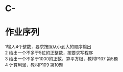 # C-
# 作业序列  
1输入4个整数，要求按照从小到大的顺序输出  
2 给出一个不多于5位的正整数，按要求写程序  
3 给出一个不多于1000的正数，算平方根，教材P107 第5题  
4 计算利润，教材P109 第10题
